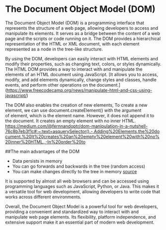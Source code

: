 # The Document Object Model (DOM)
The Document Object Model (DOM) is a programming interface that represents the structure of a web page, allowing developers to access and manipulate its elements. 
It serves as a bridge between the content of a web page and the scripts or code running on it. 
The DOM provides a hierarchical representation of the HTML or XML document, with each element represented as a node in the tree-like structure.

By using the DOM, developers can easily interact with HTML elements and modify their properties, such as changing text, colors, or styles dynamically.
The HTML DOM provides a way to interact with and manipulate the elements of an HTML document using JavaScript. 
[It allows you to access, modify, and add elements dynamically, change styles and classes, handle events, and perform other operations on the document.]
(https://www.freecodecamp.org/news/manipulate-html-and-css-using-javascript/)

The DOM also enables the creation of new elements, To create a new element, we can use document.createElement() with the argument of element, which is the element name. 
However, it does not append it to the document. It creates an empty element with no inner HTML.
https://medium.com/@fernnandoptr/dom-manipulation-in-a-nutshell-76c8b7eb3f1c#:~:text=asquerySelector().-,Adding%20Elements,the%20document.%20It%20creates%20an%20empty%20element%20with%20no%20inner%20HTML.,-In%20order%20to

##The main advantages of the DOM 
- Data persists in memory
- You can go forwards and backwards in the tree (random access)
- You can make changes directly to the tree in memory
[source](https://docs.progress.com/bundle/openedge-abl-use-xml-117/page/DOM-advantages.html#:~:text=The%20general%20advantages%20of%20DOM,to%20the%20tree%20in%20memory)

It is supported by almost all web browsers and can be accessed using programming languages such as JavaScript, Python, or Java. This makes it a versatile tool for web development, allowing developers to write code that works across different environments.

Overall, the Document Object Model is a powerful tool for web developers, providing a convenient and standardized way to interact with and manipulate web page elements. 
Its flexibility, platform independence, and extensive support make it an essential part of modern web development.
